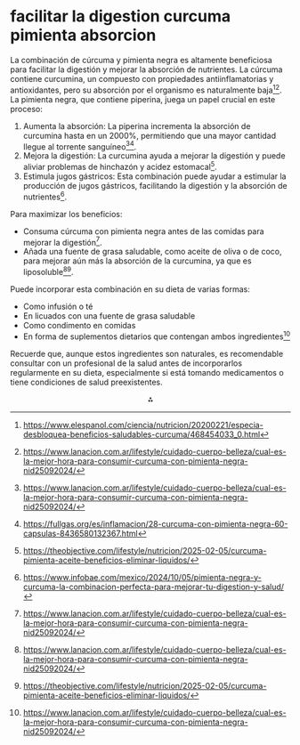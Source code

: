 # facilitar la digestion curcuma pimienta absorcion

La combinación de cúrcuma y pimienta negra es altamente beneficiosa para facilitar la digestión y mejorar la absorción de nutrientes. La cúrcuma contiene curcumina, un compuesto con propiedades antiinflamatorias y antioxidantes, pero su absorción por el organismo es naturalmente baja[^1][^3]. La pimienta negra, que contiene piperina, juega un papel crucial en este proceso:

1. Aumenta la absorción: La piperina incrementa la absorción de curcumina hasta en un 2000%, permitiendo que una mayor cantidad llegue al torrente sanguíneo[^3][^5].
2. Mejora la digestión: La curcumina ayuda a mejorar la digestión y puede aliviar problemas de hinchazón y acidez estomacal[^4].
3. Estimula jugos gástricos: Esta combinación puede ayudar a estimular la producción de jugos gástricos, facilitando la digestión y la absorción de nutrientes[^6].

Para maximizar los beneficios:

- Consuma cúrcuma con pimienta negra antes de las comidas para mejorar la digestión[^3].
- Añada una fuente de grasa saludable, como aceite de oliva o de coco, para mejorar aún más la absorción de la curcumina, ya que es liposoluble[^3][^4].

Puede incorporar esta combinación en su dieta de varias formas:

- Como infusión o té
- En licuados con una fuente de grasa saludable
- Como condimento en comidas
- En forma de suplementos dietarios que contengan ambos ingredientes[^3]

Recuerde que, aunque estos ingredientes son naturales, es recomendable consultar con un profesional de la salud antes de incorporarlos regularmente en su dieta, especialmente si está tomando medicamentos o tiene condiciones de salud preexistentes.

<div style="text-align: center">⁂</div>

[^1]: https://www.elespanol.com/ciencia/nutricion/20200221/especia-desbloquea-beneficios-saludables-curcuma/468454033_0.html

[^2]: https://phytogenmf.com/asimilacion-de-la-curcuma-y-la-curcumina/

[^3]: https://www.lanacion.com.ar/lifestyle/cuidado-cuerpo-belleza/cual-es-la-mejor-hora-para-consumir-curcuma-con-pimienta-negra-nid25092024/

[^4]: https://theobjective.com/lifestyle/nutricion/2025-02-05/curcuma-pimienta-aceite-beneficios-eliminar-liquidos/

[^5]: https://fullgas.org/es/inflamacion/28-curcuma-con-pimienta-negra-60-capsulas-8436580132367.html

[^6]: https://www.infobae.com/mexico/2024/10/05/pimienta-negra-y-curcuma-la-combinacion-perfecta-para-mejorar-tu-digestion-y-salud/

[^7]: https://www.dieteticacentral.com/reportajes/curcuma-y-pimienta-negra-una-combinacion-con-muchos-beneficios-para-la-salud/

[^8]: https://www.bioherbolario.com/blog/post/curcuma-con-pimienta-negra

